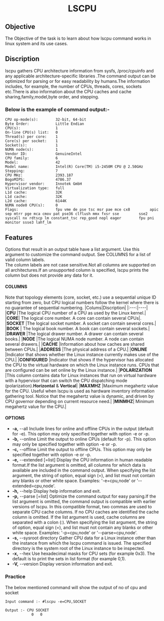 #  <div align="center"> LSCPU </div>
## Objective
The Objective of the task is to learn about how lscpu command works in linux system and its use cases. 

## Discription
lscpu  gathers  CPU architecture information from sysfs, /proc/cpuinfo and any applicable architecture-specific libraries .The command output can be optimized for parsing or for easy  readability by humans.The information includes, for example, the number of CPUs, threads, cores, sockets etc.There is also information about the CPU caches and cache sharing,family,model,byte order, and stepping.
### Below is the example of command output:-
```Architecture:          x86_64
CPU op-mode(s):        32-bit, 64-bit
Byte Order:            Little Endian
CPU(s):                1
On-line CPU(s) list:   0
Thread(s) per core:    1
Core(s) per socket:    1
Socket(s):             1
NUMA node(s):          1
Vendor ID:             GenuineIntel
CPU family:            6
Model:                 42
Model name:            Intel(R) Core(TM) i5-2450M CPU @ 2.50GHz
Stepping:              7
CPU MHz:               2393.187
BogoMIPS:              4786.37
Hypervisor vendor:     Innotek GmbH
Virtualization type:   full
L1d cache:             32K
L1d cache:             32K
L2d cache:             6144K
NUMA node0 CPU(s):     0
Flags:                 fpu vme de pse tsc msr pae mce cx8         apic sep mtrr pge mca cmov pat pse36 clflush mmx fxsr sse         sse2 syscall nx rdtscp lm constant_tsc rep_good nopl eager        fpu pni monitor ssse3 lahf_lm

```

## Features
Options that result in an output table have a list argument.  Use this  argument to  customize  the  command  output. See  COLUMNS  for a list of valid column labels.</br>
The column labels are not case sensitive.Not all columns are supported on all architectures.If an unsupported column is specified, lscpu prints the column but does not provide any data for it.
#### COLUMNS
 Note  that  topology  elements  (core,  socket, etc.) use a sequential unique ID starting from zero, but CPU logical numbers follow the kernel where there is  no guarantee of sequential numbering.
|Colums|Discription|
|:---:|----|
|**CPU**    |The logical CPU number of a CPU as used by the Linux kernel.|
|**CORE**|   The logical core number.  A core can contain several CPUs|.
|**SOCKET** |The logical socket number.  A socket can contain several cores.|
|**BOOK**  | The logical book number.  A book can contain several sockets.|
|**DRAWER** |The logical drawer number.  A drawer can contain several books.|
|**NODE**   |The logical NUMA node number.  A node can contain several drawers.|
|**CACHE**  |Information about how caches are shared between CPUs.|
|**ADDRESS** |The physical address of a CPU.|
|**ONLINE** |Indicator  that  shows  whether the Linux instance currently makes use of the CPU.|
|**CONFIGURED** |Indicator that shows if the hypervisor has allocated the CPU to the  virtual hardware on which the Linux instance runs.  CPUs that are configured can be set online by the Linux instance.|
|**POLARIZATION** |This column contains data for Linux instances that run on  virtual  hardware  with  a hypervisor that can switch the CPU dispatching mode (polarization).**Horizontal** & **Vertical**|
|**MAXMHZ** |Maximum megahertz value for the CPU. Useful when lscpu is used  as  hardware  inventory  information  gathering  tool.  Notice that the megahertz value is dynamic,  and  driven  by  CPU  governor  depending  on  current resource need.|
|**MINMHZ**| Minimum megahertz value for the CPU.|

#### OPTIONS

- **-a,** --all Include lines for online and offline CPUs in the output (default for -e). This option may only specified together with option -e or -p.
- **-b,** --online Limit the output to online CPUs (default for -p). This option may only be specified together with option -e or -p.
- **-c,** --offline Limit the output to offline CPUs. This option may only be specified together with option -e or -p.
- **-e,** --extended [=list] Display the CPU information in human readable format.If the list argument is omitted, all columns for which data is available are included in the command output.
When specifying the list argument, the string of option, equal sign (=), and list must not contain any blanks or other white space. Examples: '-e=cpu,node' or '--extended=cpu,node'.
- **-h,** --help Display help information and exit.
- **-p,** --parse [=list] Optimize the command output for easy parsing.If the list argument is omitted, the command output is compatible with earlier versions of lscpu. In this compatible format, two commas are used to separate CPU cache columns. If no CPU caches are identified the cache column is omitted.
If the list argument is used, cache columns are separated with a colon (:).
When specifying the list argument, the string of option, equal sign (=), and list must not contain any blanks or other white space. Examples: '-p=cpu,node' or '--parse=cpu,node'.
- **-s,** --sysroot directory
Gather CPU data for a Linux instance other than the instance from which the lscpu command is issued. The specified directory is the system root of the Linux instance to be inspected.
- **-x,** --hex Use hexadecimal masks for CPU sets (for example 0x3). The default is to print the sets in list format (for example 0,1).
- **-V,** --version Display version information and exit.

### Practice

The below mentioned command will show the output of no of cpu and socket
```
Input command :- #lscpu -e=CPU,SOCKET

Output :- CPU SOCKET
            0   0
```
